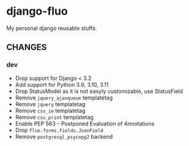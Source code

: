 # django-fluo

My personal django reusable stuffs.


## CHANGES ##

### dev

* Drop support for Django < 3.2
* Add support for Python 3.9, 3.10, 3.11
* Drop StatusModel as it is not easyly customizable, use StatusField
* Remove `jquery_ajaxqueue` templatetag
* Remove `jquery` templatetag
* Remove `css_ie` templatetag
* Remove `css_print` templatetag
* Enable PEP 563 – Postponed Evaluation of Annotations
* Drop `fluo.forms.fields.JsonField`
* Remove `postgresql_psycopg2` backend
